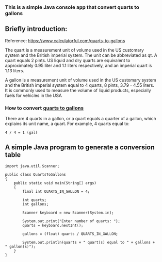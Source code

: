 ### This is a simple Java console app that convert quarts to gallons

## Briefly introduction: 
Reference: https://www.calculatorful.com/quarts-to-gallons 

The quart is a measurement unit of volume used in the US customary system and the British imperial system. The unit can be abbreviated as qt. A quart equals 2 pints. US liquid and dry quarts are equivalent to approximately 0.95 liter and 1.1 liters respectively, and an imperial quart is 1.13 liters.

A gallon is a measurement unit of volume used in the US customary system and the British imperial system equal to 4 quarts, 8 pints, 3.79 - 4.55 liters. It is commonly used to measure the volume of liquid products, especially fuels for vehicles in the USA


### How to convert [quarts to gallons](https://www.calculatorful.com/quarts-to-gallons)

There are 4 quarts in a gallon, or a quart equals a quarter of a gallon, which explains its unit name, a quart. For example, 4 quarts equal to:
```
4 / 4 = 1 (gal)
```

## A simple Java program to generate a conversion table
```
import java.util.Scanner;

public class QuartsToGallons
{
	public static void main(String[] args) 
	{
		final int QUARTS_IN_GALLON = 4;

		int quarts;
		int gallons;

		Scanner keyboard = new Scanner(System.in);

		System.out.print("Enter number of quarts: ");
		quarts = keyboard.nextInt();

		gallons = (float) quarts / QUARTS_IN_GALLON;

		System.out.println(quarts + " quart(s) equal to " + gallons + " gallon(s)");
	}
}
```